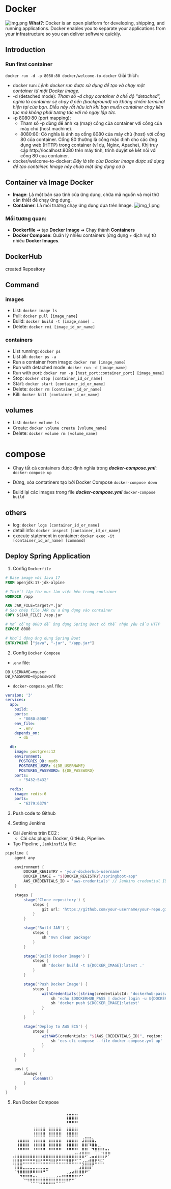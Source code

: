 # Docker
![img.png](../img/logo.png)
**What?**: Docker is an open platform for developing, shipping, and running applications. Docker enables you to separate your applications from your infrastructure so you can deliver software quickly.

## Introduction
### Run first container
`docker run -d -p 8080:80 docker/welcome-to-docker`
Giải thích:

- docker run:
_Lệnh docker run được sử dụng để tạo và chạy một container từ một Docker image._
- -d (detached mode):
_Tham số -d chạy container ở chế độ "detached", nghĩa là container sẽ chạy ở nền (background) và không chiếm terminal hiện tại của bạn. Điều này rất hữu ích khi bạn muốn container chạy liên tục mà không phải tương tác với nó ngay lập tức._
- -p 8080:80 (port mapping):
  + Tham số -p dùng để ánh xạ (map) cổng của container với cổng của máy chủ (host machine).
  + 8080:80: Có nghĩa là ánh xạ cổng 8080 của máy chủ (host) với cổng 80 của container.
Cổng 80 thường là cổng mặc định cho các ứng dụng web (HTTP) trong container (ví dụ, Nginx, Apache).
Khi truy cập http://localhost:8080 trên máy tính, trình duyệt sẽ kết nối với cổng 80 của container.
- docker/welcome-to-docker:
_Đây là tên của Docker image được sử dụng để tạo container. Image này chứa một ứng dụng cơ b_

## Container và Image Docker
- **Image**: Là một bản sao tĩnh của ứng dụng, chứa mã nguồn và mọi thứ cần thiết để chạy ứng dụng.
- **Container**: Là môi trường chạy ứng dụng dựa trên Image.
![img_1.png](../img/flow.png)
  
### Mối tương quan:
- **Dockerfile**  ➜ tạo **Docker Image** ➜ Chạy thành **Containers**
- **Docker Compose**: Quản lý nhiều containers (ứng dụng + dịch vụ) từ nhiều **Docker Images**.
## DockerHub 
created Repository

## Command
### images
- List:   `docker image ls `
- Pull:   `docker pull [image_name]`
- Build:  `docker build -t [image_name] .`
- Delete: `docker rmi [image_id_or_name]`
### containers
- List running: `docker ps` 
- List all: `docker ps -a`
- Run a container from image: `docker run [image_name]`
- Run with detached mode: `docker run -d [image_name]`
- Run with port: `docker run -p [host_port:container_port] [image_name]`
- Stop: `docker stop [container_id_or_name]`
- Start: `docker start [container_id_or_name]`
- Delete: `docker rm [container_id_or_name]`
- Kill: `docker kill [container_id_or_name]`

## volumes
- List: `docker volume ls`
- Create: `docker volume create [volume_name]`
- Delete: `docker volume rm [volume_name]`

# compose
- Chạy tất cả containers được định nghĩa trong _**docker-compose.yml**_:
`docker-compose up`
  
- Dừng, xóa contatiners tạo bởi Docker Compose
`docker-compose down`
  
- Build lại các images trong file _**docker-compose.yml**_
`docker-compose build`
  
## others
- log: `docker logs [container_id_or_name]`
- detail info: `docker inspect [container_id_or_name]`
- execute statement in container: `docker exec -it [container_id_or_name] [command]`


## Deploy Spring Application 
1. Config `Dockerfile`

```dockerfile
# Base image với Java 17
FROM openjdk:17-jdk-alpine

# Thiết lập thư mục làm việc bên trong container
WORKDIR /app

ARG JAR_FILE=target/*.jar
# Sao chép file JAR của ứng dụng vào container
COPY ${JAR_FILE} /app.jar

# Mở cổng 8080 để ứng dụng Spring Boot có thể nhận yêu cầu HTTP
EXPOSE 8080

# Khởi động ứng dụng Spring Boot
ENTRYPOINT ["java", "-jar", "/app.jar"]
```

2. Config `Docker Compose`
- .`env` file:
```properties
DB_USERNAME=myuser
DB_PASSWORD=mypassword
```
- `docker-compose.yml` file:
```yaml
version: '3'
services:
  app:
    build: .
    ports:
      - "8080:8080"
    env_file:
      - .env
    depends_on:
      - db

  db:
    image: postgres:12
    environment:
      POSTGRES_DB: mydb
      POSTGRES_USER: ${DB_USERNAME}
      POSTGRES_PASSWORD: ${DB_PASSWORD}
    ports:
      - "5432:5432"

  redis:
    image: redis:6
    ports:
      - "6379:6379"
```

3. Push code to Github

4. Setting Jenkins

- Cài Jenkins trên EC2 :
  + Cài các plugin: Docker, GitHub, Pipeline.
- Tạo Pipeline , `Jenkinsfile` file:
```groovy
pipeline {
    agent any

    environment {
        DOCKER_REGISTRY = 'your-dockerhub-username'
        DOCKER_IMAGE = "${DOCKER_REGISTRY}/springboot-app"
        AWS_CREDENTIALS_ID = 'aws-credentials' // Jenkins credential ID
    }

    stages {
        stage('Clone repository') {
            steps {
                git url: 'https://github.com/your-username/your-repo.git', branch: 'main'
            }
        }

        stage('Build JAR') {
            steps {
                sh 'mvn clean package'
            }
        }

        stage('Build Docker Image') {
            steps {
                sh 'docker build -t ${DOCKER_IMAGE}:latest .'
            }
        }

        stage('Push Docker Image') {
            steps {
                withCredentials([string(credentialsId: 'dockerhub-password', variable: 'DOCKERHUB_PASS')]) {
                    sh 'echo $DOCKERHUB_PASS | docker login -u ${DOCKER_REGISTRY} --password-stdin'
                    sh 'docker push ${DOCKER_IMAGE}:latest'
                }
            }
        }

        stage('Deploy to AWS ECS') {
            steps {
                withAWS(credentials: "${AWS_CREDENTIALS_ID}", region: 'us-east-1') {
                    sh 'ecs-cli compose --file docker-compose.yml up'
                }
            }
        }
    }

    post {
        always {
            cleanWs()
        }
    }
}
```

5. Run Docker Compose
   
   ⠀⠀⠀⠀⠀⠀⠀⠀⠀⠀⠀⠀⠀⠀⠀⠀⢀⣀⣀⣀⠀⠀⠀⠀⠀⠀⠀⠀⠀⠀
   ⠀⠀⠀⠀⠀⠀⠀⠀⠀⠀⠀⠀⠀⠀⠀⠀⢸⣿⣿⣿⠀⠀⠀⠀⠀⠀⠀⠀⠀⠀
   ⠀⠀⠀⠀⠀⠀⠀⠀⠀⠀⠀⠀⠀⠀⠀⠀⠘⠛⠛⠛⠀⠀⠀⠀⠀⠀⠀⠀⠀⠀
   ⠀⠀⠀⠀⠀⠀⢰⣶⣶⣶⠀⣶⣶⣶⣶⠀⢰⣶⣶⣶⠀⠀⠀⠀⠀⠀⠀⠀⠀⠀
   ⠀⠀⠀⠀⠀⠀⢸⣿⣿⣿⠀⣿⣿⣿⣿⠀⢸⣿⣿⣿⠀⠀⠀⠀⠀⠀⠀⠀⠀⠀
   ⠀⢠⣤⣤⣤⠀⢠⣤⣤⣤⠀⣤⣤⣤⣤⠀⢠⣤⣤⣤⠀⣰⣿⣿⣦⡀⠀⠀⠀⠀
   ⠀⢸⣿⣿⣿⠀⢸⣿⣿⣿⠀⣿⣿⣿⣿⠀⢸⣿⣿⣿⠀⣿⣿⠹⣿⣷⣀⠀⠀⠀
   ⠀⠘⠛⠛⠛⠀⠘⠛⠛⠛⠀⠛⠛⠛⠛⠀⠘⠛⠛⠛⢀⣿⣿⡀⠙⠿⠿⣿⣶⣆
   ⣴⣶⣶⣶⣶⣶⣶⣶⣶⣶⣶⣶⣶⣶⣶⣶⣶⣶⣶⣿⣿⣿⠟⢁⣤⣴⣶⣾⡿⠋
   ⣿⣿⣿⣛⣛⣛⣛⣿⣟⣛⣛⣻⣿⣟⣛⣛⣻⣿⣟⣋⣉⣠⣤⣾⣿⣟⣻⣍⠀⠀
   ⢹⣿⣿⣀⣀⣀⣀⣀⣀⣀⣀⠀⠀⠀⠀⠀⠀⠀⠀⠀⣠⣾⣿⣿⠋⠀⠀⠀⠀⠀
   ⠈⢻⣿⣿⣿⡿⠿⠿⠿⠛⠉⠀⠀⠀⠀⠀⢀⣠⣴⣿⣿⣿⠟⠁⠀⠀⠀⠀⠀⠀
   ⠀⠀⠙⢿⣿⣿⣶⣦⣤⣤⣤⣤⣤⣴⣶⣿⣿⣿⣿⠟⠋⠁⠀⠀⠀⠀⠀⠀⠀⠀
   ⠀⠀⠀⠀⠈⠙⠛⠛⠿⠿⠿⠿⠿⠛⠛⠛⠉⠁⠀⠀⠀⠀